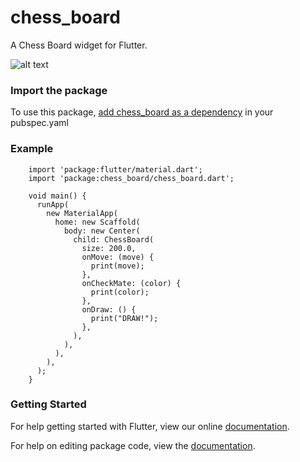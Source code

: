 # chess_board

A Chess Board widget for Flutter.

![alt text](https://github.com/deven98/chess_board/blob/master/screen_shot.png)

### Import the package 

To use this package, [add chess_board as a dependency](https://pub.dartlang.org/packages/chess_board#-installing-tab-) in your pubspec.yaml

### Example

        import 'package:flutter/material.dart';
        import 'package:chess_board/chess_board.dart';
        
        void main() {
          runApp(
            new MaterialApp(
              home: new Scaffold(
                body: new Center(
                  child: ChessBoard(
                    size: 200.0,
                    onMove: (move) {
                      print(move);
                    },
                    onCheckMate: (color) {
                      print(color);
                    },
                    onDraw: () {
                      print("DRAW!");
                    },
                  ),
                ),
              ),
            ),
          );
        }

### Getting Started

For help getting started with Flutter, view our online [documentation](https://flutter.io/).

For help on editing package code, view the [documentation](https://flutter.io/developing-packages/).
